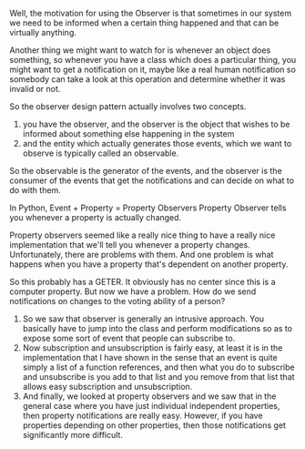 Well, the motivation for using the Observer is that sometimes in our system we need to be informed
when a certain thing happened and that can be virtually anything.

Another thing we might want to watch for is whenever an object does something, so whenever you have
a class which does a particular thing, you might want to get a notification on it, maybe like a real
human notification so somebody can take a look at this operation and determine whether it was invalid or not.


So the observer design pattern actually involves two concepts.
1) you have the observer, and the observer is the object that wishes to be informed
about something else happening in the system 
2) and the entity which actually generates those events, which we want to observe is typically called an observable.

So the observable is the generator of the events, and the observer is the consumer of the events that
get the notifications and can decide on what to do with them.


In Python,
Event + Property = Property Observers
Property Observer tells you whenever a property is actually changed.


Property observers seemed like a really nice thing to have a really nice implementation that we'll tell
you whenever a property changes.
Unfortunately, there are problems with them.
And one problem is what happens when you have a property that's dependent on another property.


So this probably has a GETER.
It obviously has no center since this is a computer property.
But now we have a problem.
How do we send notifications on changes to the voting ability of a person?



1) So we saw that observer is generally an intrusive approach.
You basically have to jump into the class and perform modifications so as to expose some sort of event
that people can subscribe to.
2) Now subscription and unsubscription is fairly easy, at least it is in the implementation that I have
shown in the sense that an event is quite simply a list of a function references, and then what you
do to subscribe and unsubscribe is you add to that list and you remove from that list that allows easy
subscription and unsubscription.
3) And finally, we looked at property observers and we saw that in the general case where you have just
individual independent properties, then property notifications are really easy.
However, if you have properties depending on other properties, then those notifications get significantly more difficult.
